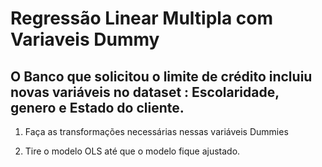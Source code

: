 # Regressão Linear Multipla com Variaveis Dummy

## O Banco que solicitou o limite de crédito incluiu novas variáveis no dataset : Escolaridade, genero e Estado do cliente.

1. Faça as transformações necessárias nessas variáveis Dummies

2. Tire o modelo OLS até que o modelo fique ajustado.
